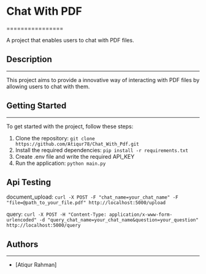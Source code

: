# Chat With PDF
================

A project that enables users to chat with PDF files.

## Description
---------------

This project aims to provide a innovative way of interacting with PDF files by allowing users to chat with them.

## Getting Started
-------------------

To get started with the project, follow these steps:

1. Clone the repository: `git clone https://github.com/Atiqur78/Chat_With_Pdf.git`
2. Install the required dependencies: `pip install -r requirements.txt`
3. Create .env file and write the required API_KEY
4. Run the application: `python main.py`

Api Testing
------------

document_upload: `curl -X POST -F "chat_name=your_chat_name" -F "file=@path_to_your_file.pdf" http://localhost:5000/upload`


query: `curl -X POST -H "Content-Type: application/x-www-form-urlencoded" -d "query_chat_name=your_chat_name&question=your_question" http://localhost:5000/query`



## Authors
-----------

* [Atiqur Rahman]